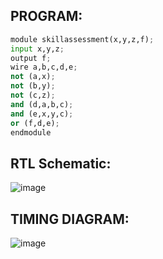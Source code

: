 

## PROGRAM:
```python
module skillassessment(x,y,z,f);
input x,y,z;
output f;
wire a,b,c,d,e;
not (a,x);
not (b,y);
not (c,z);
and (d,a,b,c);
and (e,x,y,c);
or (f,d,e);
endmodule
```
## RTL Schematic:
![image](https://github.com/harini1006/Simulation-project--Digital-Electronics/assets/113497405/c8176226-7c04-4d01-9a2d-71fd2b85beea)
## TIMING DIAGRAM:
![image](https://github.com/harini1006/Simulation-project--Digital-Electronics/assets/113497405/b09bad41-24a9-40f7-981e-57389c1726c4)

